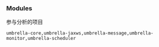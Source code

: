 ### Modules

参与分析的项目

```
umbrella-core,umbrella-jaxws,umbrella-message,umbrella-monitor,umbrella-scheduler
```